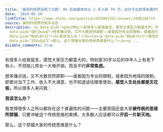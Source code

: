 ```yaml
---
title: '猫哥的视界回答了问题: 90 后自媒体创业 2 天入账 74 万，这对于在职场发展的你有什么启示？'
date: '2024-05-14'
linkTitle: https://www.zhihu.com/question/655001351/answer/3498248714
source: 猫哥的视界的知乎动态
description: <p data-pid="ngGozM6g">有很多人给我留言，感觉大家压力都蛮大的，特别是30岁以后的中年人上有老下有小，不但拖儿带女一大堆开销，而且平时<b>非常焦虑。</b></p><p
  data-pid="QBrZeoaQ">想多赚点钱，又不大敢贸然辞职——或者因为专业的限制，或者因为地域的限制。即使对当下工作、收入不大满意，也不知道该往哪里使劲，<b>感觉人生处处都是天花板，</b>所以很多人来问我：</p><p
  data-pid="NpRcBrI2"><b>我该怎么办？</b></p><p data-pid="BbeRJtcV">我觉得很多人之所以都存在这个普遍性的问题——主要原因还是大家<b>被传统的思维所禁锢</b>，只要冲破这个传统思维的束缚，大多数人应该都可以<b>开启一片新天地。</b></p><p
  data-pid="32UyQyCY">那么，这个禁锢大家的传统思维是什么？</p><p ...
disable_comments: true
---
```

<p data-pid="ngGozM6g">有很多人给我留言，感觉大家压力都蛮大的，特别是30岁以后的中年人上有老下有小，不但拖儿带女一大堆开销，而且平时<b>非常焦虑。</b></p><p data-pid="QBrZeoaQ">想多赚点钱，又不大敢贸然辞职——或者因为专业的限制，或者因为地域的限制。即使对当下工作、收入不大满意，也不知道该往哪里使劲，<b>感觉人生处处都是天花板，</b>所以很多人来问我：</p><p data-pid="NpRcBrI2"><b>我该怎么办？</b></p><p data-pid="BbeRJtcV">我觉得很多人之所以都存在这个普遍性的问题——主要原因还是大家<b>被传统的思维所禁锢</b>，只要冲破这个传统思维的束缚，大多数人应该都可以<b>开启一片新天地。</b></p><p data-pid="32UyQyCY">那么，这个禁锢大家的传统思维是什么？</p><p ...